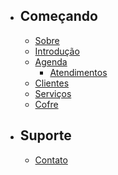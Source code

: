 -   ## Começando

    -   [Sobre](/{{route}}/{{version}}/overview)
    -   [Introdução](/{{route}}/{{version}}/get-started/introduction)
    -   [Agenda](/{{route}}/{{version}}/get-started/agenda)
        -   [Atendimentos](/{{route}}/{{version}}/get-started/agenda/treatment)
    -   [Clientes](/{{route}}/{{version}}/get-started/customer)
    -   [Serviços](/{{route}}/{{version}}/get-started/service)
    -   [Cofre](/{{route}}/{{version}}/get-started/vault)

-   ## Suporte
    -   [Contato](/{{route}}/{{version}}/support/contact)
